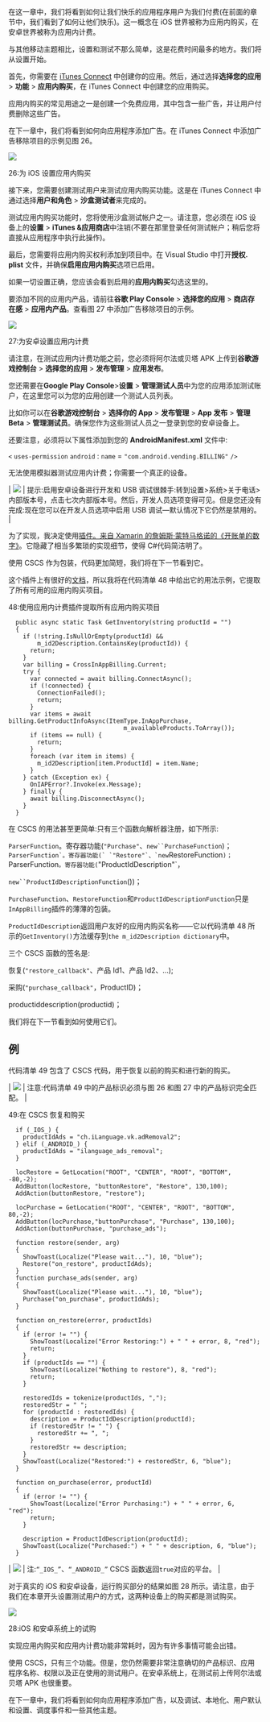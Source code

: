 在这一章中，我们将看到如何让我们快乐的应用程序用户为我们付费(在前面的章节中，我们看到了如何让他们快乐)。这一概念在 iOS 世界被称为应用内购买，在安卓世界被称为应用内计费。

与其他移动主题相比，设置和测试不那么简单，这是花费时间最多的地方。我们将从设置开始。

首先，你需要在 [iTunes Connect](https://itunesconnect.apple.com/) 中创建你的应用。然后，通过选择**选择您的应用** > **功能** > **应用内购买**，在 iTunes Connect 中创建您的应用购买。

应用内购买的常见用途之一是创建一个免费应用，其中包含一些广告，并让用户付费删除这些广告。

在下一章中，我们将看到如何向应用程序添加广告。在 iTunes Connect 中添加广告移除项目的示例见图 26。

![](../Images/image029.png)

 26:为 iOS 设置应用内购买

接下来，您需要创建测试用户来测试应用内购买功能。这是在 iTunes Connect 中通过选择**用户和角色** > **沙盒测试者**来完成的。

测试应用内购买功能时，您将使用沙盒测试帐户之一。请注意，您必须在 iOS 设备上的**设置** > **iTunes &应用商店**中注销(不要在那里登录任何测试帐户；稍后您将直接从应用程序中执行此操作)。

最后，您需要将应用内购买权利添加到项目中。在 Visual Studio 中打开**授权. plist** 文件，并确保**启用应用内购买**选项已启用。

如果一切设置正确，您应该会看到启用的**应用内购买**勾选这里的。

要添加不同的应用内产品，请前往**谷歌 Play Console** > **选择您的应用** > **商店存在感** > **应用内产品**。查看图 27 中添加广告移除项目的示例。

![](../Images/image030.png)

 27:为安卓设置应用内计费

请注意，在测试应用内计费功能之前，您必须将阿尔法或贝塔 APK 上传到**谷歌游戏控制台** > **选择您的应用** > **发布管理** > **应用发布**。

您还需要在**Google Play Console**>**设置** > **管理测试人员**中为您的应用添加测试账户，在这里您可以为您的应用创建一个测试人员列表。

比如你可以在**谷歌游戏控制台** > **选择你的 App** > **发布管理** > **App 发布** > **管理 Beta** > **管理测试员**。确保您作为这些测试人员之一登录到您的安卓设备上。

还要注意，必须将以下属性添加到您的 **AndroidManifest.xml** 文件中:

`<` `uses-permission` `android` : `name` = `"com.android.vending.BILLING"` `/>`

无法使用模拟器测试应用内计费；你需要一个真正的设备。

| ![](../Images/tip.png) | 提示:启用安卓设备进行开发和 USB 调试很棘手:转到设置>系统>关于电话>内部版本号，点击七次内部版本号。然后，开发人员选项变得可见。但是您还没有完成:现在您可以在开发人员选项中启用 USB 调试—默认情况下它仍然是禁用的。 |

为了实现，我决定使用[插件。来自 Xamarin 的詹姆斯·蒙特马格诺的《开账单的数字》](https://www.nuget.org/packages/Plugin.InAppBilling)。它隐藏了相当多繁琐的实现细节，使得 C#代码简洁明了。

使用 CSCS 作为包装，代码更加简短，我们将在下一节看到它。

这个插件上有很好的[文档](https://jamesmontemagno.github.io/InAppBillingPlugin/)，所以我将在代码清单 48 中给出它的用法示例，它提取了所有可用的应用内购买项目。

 48:使用应用内计费插件提取所有应用内购买项目

```
  public async static Task GetInventory(string productId = "")
  {
    if (!string.IsNullOrEmpty(productId) &&
        m_id2Description.ContainsKey(productId)) {
      return;
    }
    var billing = CrossInAppBilling.Current;
    try {
      var connected = await billing.ConnectAsync();
      if (!connected) {
        ConnectionFailed();
        return;
      }
      var items = await billing.GetProductInfoAsync(ItemType.InAppPurchase,
                                m_availableProducts.ToArray());
      if (items == null) {
        return;
      }
      foreach (var item in items) {
        m_id2Description[item.ProductId] = item.Name;
      }
    } catch (Exception ex) {
      OnIAPError?.Invoke(ex.Message);
    } finally {
      await billing.DisconnectAsync();
    }
  }

```

在 CSCS 的用法甚至更简单:只有三个函数向解析器注册，如下所示:

`ParserFunction`。寄存器功能(`"Purchase"`、`new``PurchaseFunction`)； ``ParserFunction`。寄存器功能(` `"Restore"`、`new``RestoreFunction`)；
`ParserFunction`。寄存器功能(`"ProductIdDescription"`，

`new``ProductIdDescriptionFunction`())；

`PurchaseFunction`、`RestoreFunction`和`ProductIdDescriptionFunction`只是`InAppBilling`插件的薄薄的包装。

`ProductIdDescription`返回用户友好的应用内购买名称——它以代码清单 48 所示的`GetInventory()`方法缓存到`the m_id2Description dictionary`中。

三个 CSCS 函数的签名是:

恢复(`"restore_callback"`、产品 Id1、产品 Id2、...);

采购(`"purchase_callback"`，ProductID)；

productiddescription(productid)；

我们将在下一节看到如何使用它们。

##  例

代码清单 49 包含了 CSCS 代码，用于恢复以前的购买和进行新的购买。

| ![](../Images/note.png) | 注意:代码清单 49 中的产品标识必须与图 26 和图 27 中的产品标识完全匹配。 |

 49:在 CSCS 恢复和购买

```
  if (_IOS_) {
    productIdAds = "ch.iLanguage.vk.adRemoval2";
  } elif (_ANDROID_) {
    productIdAds = "ilanguage_ads_removal";
  }

  locRestore = GetLocation("ROOT", "CENTER", "ROOT", "BOTTOM", -80,-2);
  AddButton(locRestore, "buttonRestore", "Restore", 130,100);
  AddAction(buttonRestore, "restore");

  locPurchase = GetLocation("ROOT", "CENTER", "ROOT", "BOTTOM", 80,-2);
  AddButton(locPurchase,"buttonPurchase", "Purchase", 130,100);
  AddAction(buttonPurchase, "purchase_ads");

  function restore(sender, arg)
  {
    ShowToast(Localize("Please wait..."), 10, "blue");
    Restore("on_restore", productIdAds);
  }
  function purchase_ads(sender, arg)
  {
    ShowToast(Localize("Please wait..."), 10, "blue");
    Purchase("on_purchase", productIdAds);
  }

  function on_restore(error, productIds)
  {
    if (error != "") {
      ShowToast(Localize("Error Restoring:") + " " + error, 8, "red");
      return;
    }
    if (productIds == "") {
      ShowToast(Localize("Nothing to restore"), 8, "red");
      return;
    }

    restoredIds = tokenize(productIds, ",");
    restoredStr = " ";
    for (productId : restoredIds) {
      description = ProductIdDescription(productId);
      if (restoredStr != " ") {
        restoredStr += ", ";
      }
      restoredStr += description;
    }
    ShowToast(Localize("Restored:") + restoredStr, 6, "blue");
  }

  function on_purchase(error, productId)
  {
    if (error != "") {
      ShowToast(Localize("Error Purchasing:") + " " + error, 6, "red");
      return;
    }

    description = ProductIdDescription(productId);
    ShowToast(Localize("Purchased:") + " " + description, 6, "blue");
  } 

```

| ![](../Images/note.png) | 注:`“_IOS_”`、`“_ANDROID_”` CSCS 函数返回`true`对应的平台。 |

对于真实的 iOS 和安卓设备，运行购买部分的结果如图 28 所示。请注意，由于我们在本章开头设置测试用户的方式，这两种设备上的购买都是测试购买。

![](../Images/image033.png)

28:iOS 和安卓系统上的试购

实现应用内购买和应用内计费功能非常耗时，因为有许多事情可能会出错。

使用 CSCS，只有三个功能。但是，您仍然需要非常注意确切的产品标识、应用程序名称、权限以及正在使用的测试用户。在安卓系统上，在测试前上传阿尔法或贝塔 APK 也很重要。

在下一章中，我们将看到如何向应用程序添加广告，以及调试、本地化、用户默认和设置、调度事件和一些其他主题。